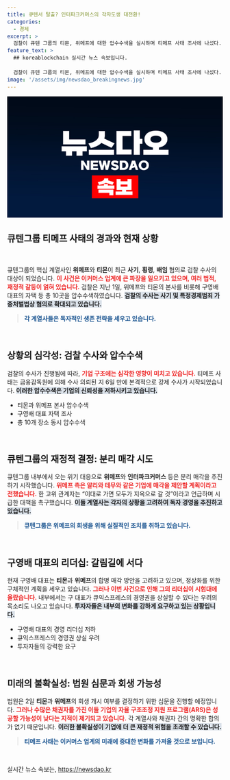 ```yaml
---
title: 큐텐서 탈출? 인터파크커머스의 각자도생 대전환!
categories:
  - 경제
excerpt: >
  검찰이 큐텐 그룹의 티몬, 위메프에 대한 압수수색을 실시하며 티메프 사태 조사에 나섰다. 구영배 대표는 급박한 상황 속에서 매각과 합병을 검토 중이나, 경영권 위기와 운영 정상화의 길은 험난할 것으로 보인다.
feature_text: >
  ## koreablockchain 실시간 뉴스 속보입니다.

  검찰이 큐텐 그룹의 티몬, 위메프에 대한 압수수색을 실시하며 티메프 사태 조사에 나섰다. 구영배 대표는 급박한 상황 속에서 매각과 합병을 검토 중이나, 경영권 위기와 운영 정상화의 길은 험난할 것으로 보인다.
image: '/assets/img/newsdao_breakingnews.jpg'
---
```


<p><img src="/assets/img/newsdao_breakingnews.jpg" alt="koreablockchain 속보" /></p>

<h2 data-ke-size="size26">큐텐그룹 티메프 사태의 경과와 현재 상황</h2>

<p data-ke-size="size16">&nbsp;</p>

<p>큐텐그룹의 핵심 계열사인 <strong>위메프</strong>와 <strong>티몬</strong>이 최근 <strong>사기</strong>, <strong>횡령</strong>, <strong>배임</strong> 혐의로 검찰 수사의 대상이 되었습니다. <b><span style="color: #ee2323;">이 사건은 이커머스 업계에 큰 파장을 일으키고 있으며, 여러 법적, 재정적 갈등이 얽혀 있습니다.</span></b> 검찰은 지난 1일, 위메프와 티몬의 본사를 비롯해 구영배 대표의 자택 등 총 10곳을 압수수색하였습니다. <b><span style="background-color: #21538527;">검찰의 수사는 사기 및 특정경제범죄 가중처벌법상 혐의로 확대되고 있습니다.</span></b> </p>

<blockquote>
<b><span style="color: #1a5490;">각 계열사들은 독자적인 생존 전략을 세우고 있습니다.</span></b>
</blockquote>

<p data-ke-size="size16">&nbsp;</p>

<h2 data-ke-size="size26">상황의 심각성: 검찰 수사와 압수수색</h2>

<p>검찰의 수사가 진행됨에 따라, <b><span style="color: #ee2323;">기업 구조에는 심각한 영향이 미치고 있습니다.</span></b> 티메프 사태는 금융감독원에 의해 수사 의뢰된 지 6일 만에 본격적으로 강제 수사가 시작되었습니다. <b><span style="background-color: #21538527;">이러한 압수수색은 기업의 신뢰성을 저하시키고 있습니다.</span></b> </p>

<ul>
    <li>티몬과 위메프 본사 압수수색</li>
    <li>구영배 대표 자택 조사</li>
    <li>총 10개 장소 동시 압수수색</li>
</ul>

<p data-ke-size="size16">&nbsp;</p>

<h2 data-ke-size="size26">큐텐그룹의 재정적 결정: 분리 매각 시도</h2>

<p>큐텐그룹 내부에서 오는 위기 대응으로 <strong>위메프</strong>와 <strong>인터파크커머스</strong> 등은 분리 매각을 추진하기 시작했습니다. <b><span style="color: #ee2323;">위메프 측은 알리와 테무와 같은 기업에 매각을 제안할 계획이라고 전했습니다.</span></b> 한 고위 관계자는 “이대로 가면 모두가 지옥으로 갈 것”이라고 언급하며 시급한 대책을 촉구했습니다. <b><span style="background-color: #21538527;">이들 계열사는 각자의 상황을 고려하여 독자 경영을 추진하고 있습니다.</span></b></p>

<blockquote>
<b><span style="color: #1a5490;">큐텐그룹은 위메프의 회생을 위해 실질적인 조치를 취하고 있습니다.</span></b>
</blockquote>

<p data-ke-size="size16">&nbsp;</p>

<h2 data-ke-size="size26">구영배 대표의 리더십: 갈림길에 서다</h2>

<p>현재 구영배 대표는 <strong>티몬</strong>과 <strong>위메프</strong>의 합병 매각 방안을 고려하고 있으며, 정상화를 위한 구체적인 계획을 세우고 있습니다. <b><span style="color: #ee2323;">그러나 이번 사건으로 인해 그의 리더십이 시험대에 올랐습니다.</span></b> 내부에서는 구 대표가 큐익스프레스의 경영권을 상실할 수 있다는 우려의 목소리도 나오고 있습니다. <b><span style="background-color: #21538527;">투자자들은 내부의 변화를 강하게 요구하고 있는 상황입니다.</span></b></p>

<ul>
    <li>구영배 대표의 경영 리더십 저하</li>
    <li>큐익스프레스의 경영권 상실 우려</li>
    <li>투자자들의 강력한 요구</li>
</ul>

<p data-ke-size="size16">&nbsp;</p>

<h2 data-ke-size="size26">미래의 불확실성: 법원 심문과 회생 가능성</h2>

<p>법원은 2일 <strong>티몬</strong>과 <strong>위메프</strong>의 회생 개시 여부를 결정하기 위한 심문을 진행할 예정입니다. <b><span style="color: #ee2323;">그러나 수많은 채권자를 가진 이들 기업의 자율 구조조정 지원 프로그램(ARS)은 성공할 가능성이 낮다는 지적이 제기되고 있습니다.</span></b> 각 계열사와 채권자 간의 명확한 합의가 없기 때문입니다. <b><span style="background-color: #21538527;">이러한 불확실성이 기업에 더 큰 재정적 위험을 초래할 수 있습니다.</span></b></p>

<blockquote>
<b><span style="color: #1a5490;">티메프 사태는 이커머스 업계의 미래에 중대한 변화를 가져올 것으로 보입니다.</span></b>
</blockquote>

<p data-ke-size="size16">&nbsp;</p>
실시간 뉴스 속보는, <a href="https://newsdao.kr" rel="dofollow">https://newsdao.kr</a>


